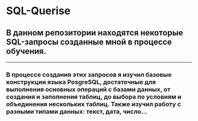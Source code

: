 # SQL-Querise

## В данном репозитории находятся некоторые SQL-запросы созданные мной в процессе обучения. 
___
### В процессе создания этих запросов я изучил базовые конструкции языка PosgreSQL, достаточные для выполнения основных операций  с базами данных, от создания и заполнения таблиц, до выбора по условиям и объединения нескольких таблиц. Также изучил работу с разными типами данных: текст, дата, число...

